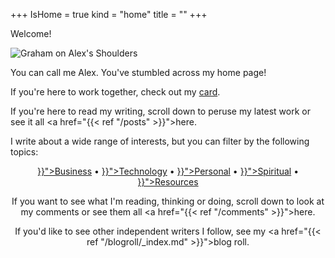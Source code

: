 +++
IsHome = true
kind = "home"
title = ""
+++

<div class="title-img-container">
  <p class="title-img-overlay">Welcome!</p>
  <img class="title-img" src="https://30odha.by.files.1drv.com/y4mKYu6Uh5IYc_-I2yvtnVVEfXY4lJGm960ILB0GLEYamEMHduu_C4BgCJeP3yBc6OjrU8-Stml9OB7kLSdBTpcmuVtmGL-7TdUOSgSCjvAHb6Fs0eMpSYjoHBvK_YT7qTQjwFiWimA_8hb-Is5zNRnfelGBXsya1K-OLg_rkzOw3L2eLQ9ff92PMD0D-aq8dAQjCreVni7aX3vUFO1-Y5R8Q?width=495&height=660&cropmode=none" alt="Graham on Alex's Shoulders">
</div>

You can call me Alex. You've stumbled across my home page!

If you're here to work together, check out my <a href="#card">card</a>.

If you're here to read my writing, scroll down to peruse my latest work or see it all <a href="{{< ref "/posts" >}}">here</a>.

I write about a wide range of interests, but you can filter by the following topics:

<div style="text-align: center;">
<a href="{{< ref "/categories/business" >}}">Business</a> &bull;
<a href="{{< ref "/categories/technology" >}}">Technology</a> &bull;
<a href="{{< ref "/categories/personal" >}}">Personal</a> &bull;
<a href="{{< ref "/categories/spiritual" >}}">Spiritual</a> &bull;
<a href="{{< ref "/categories/resources" >}}">Resources</a>
<div>

If you want to see what I'm reading, thinking or doing, scroll down to look at my comments or see them all <a href="{{< ref "/comments" >}}">here</a>.

If you'd like to see other independent writers I follow, see my <a href="{{< ref "/blogroll/_index.md" >}}">blog roll</a>.
